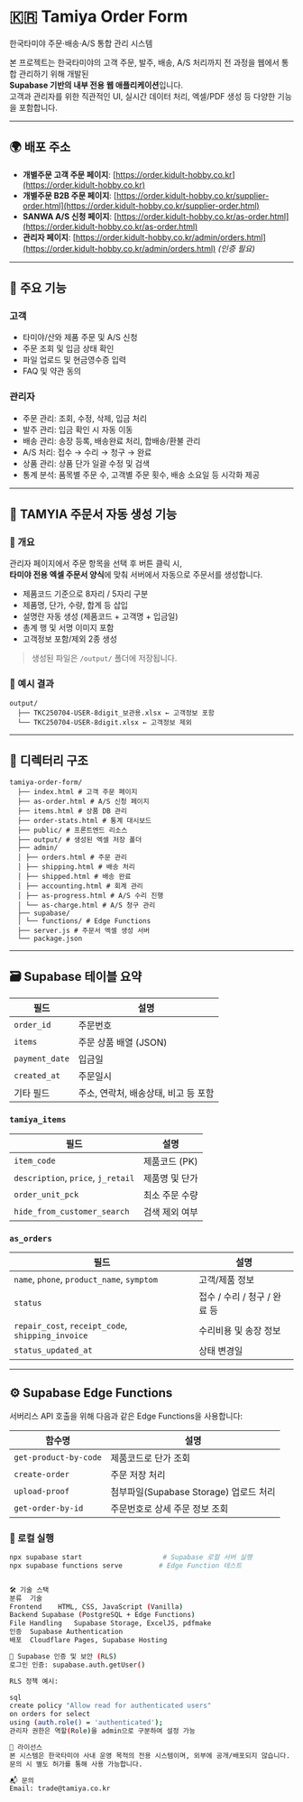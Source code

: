 # 🇰🇷 Tamiya Order Form

한국타미야 주문·배송·A/S 통합 관리 시스템

본 프로젝트는 한국타미야의 고객 주문, 발주, 배송, A/S 처리까지 전 과정을 웹에서 통합 관리하기 위해 개발된  
**Supabase 기반의 내부 전용 웹 애플리케이션**입니다.  
고객과 관리자를 위한 직관적인 UI, 실시간 데이터 처리, 엑셀/PDF 생성 등 다양한 기능을 포함합니다.

---

## 🌍 배포 주소

- **개별주문 고객 주문 페이지**: [https://order.kidult-hobby.co.kr](https://order.kidult-hobby.co.kr)
- **개별주문 B2B 주문 페이지**: [https://order.kidult-hobby.co.kr/supplier-order.html](https://order.kidult-hobby.co.kr/supplier-order.html)
- **SANWA A/S 신청 페이지**: [https://order.kidult-hobby.co.kr/as-order.html](https://order.kidult-hobby.co.kr/as-order.html)
- **관리자 페이지**: [https://order.kidult-hobby.co.kr/admin/orders.html](https://order.kidult-hobby.co.kr/admin/orders.html) *(인증 필요)*

---

## 🚀 주요 기능

### 고객
- 타미야/산와 제품 주문 및 A/S 신청
- 주문 조회 및 입금 상태 확인
- 파일 업로드 및 현금영수증 입력
- FAQ 및 약관 동의

### 관리자
- 주문 관리: 조회, 수정, 삭제, 입금 처리
- 발주 관리: 입금 확인 시 자동 이동
- 배송 관리: 송장 등록, 배송완료 처리, 합배송/환불 관리
- A/S 처리: 접수 → 수리 → 청구 → 완료
- 상품 관리: 상품 단가 일괄 수정 및 검색
- 통계 분석: 품목별 주문 수, 고객별 주문 횟수, 배송 소요일 등 시각화 제공

---

## 📄 TAMYIA 주문서 자동 생성 기능

### 📌 개요

관리자 페이지에서 주문 항목을 선택 후 버튼 클릭 시,  
**타미야 전용 엑셀 주문서 양식**에 맞춰 서버에서 자동으로 주문서를 생성합니다.

- 제품코드 기준으로 8자리 / 5자리 구분
- 제품명, 단가, 수량, 합계 등 삽입
- 설명란 자동 생성 (제품코드 + 고객명 + 입금일)
- 총계 행 및 서명 이미지 포함
- 고객정보 포함/제외 2종 생성

> 생성된 파일은 `/output/` 폴더에 저장됩니다.

### 📂 예시 결과

<pre><code>output/ 
  ├── TKC250704-USER-8digit_보관용.xlsx ← 고객정보 포함 
  └── TKC250704-USER-8digit.xlsx ← 고객정보 제외 </code></pre>

---

## 🧱 디렉터리 구조

<pre><code>tamiya-order-form/ 
  ├── index.html # 고객 주문 페이지 
  ├── as-order.html # A/S 신청 페이지 
  ├── items.html # 상품 DB 관리 
  ├── order-stats.html # 통계 대시보드 
  ├── public/ # 프론트엔드 리소스 
  ├── output/ # 생성된 엑셀 저장 폴더 
  ├── admin/ 
  │ ├── orders.html # 주문 관리 
  │ ├── shipping.html # 배송 처리 
  │ ├── shipped.html # 배송 완료 
  │ ├── accounting.html # 회계 관리 
  │ ├── as-progress.html # A/S 수리 진행 
  │ └── as-charge.html # A/S 청구 관리 
  ├── supabase/ 
  │ └── functions/ # Edge Functions 
  ├── server.js # 주문서 엑셀 생성 서버 
  └── package.json </code></pre>


---

## 🗃 Supabase 테이블 요약

| 필드             | 설명                     |
| -------------- | ---------------------- |
| `order_id`     | 주문번호                   |
| `items`        | 주문 상품 배열 (JSON)        |
| `payment_date` | 입금일                    |
| `created_at`   | 주문일시                   |
| 기타 필드          | 주소, 연락처, 배송상태, 비고 등 포함 |



### `tamiya_items`
| 필드                                 | 설명        |
| ---------------------------------- | --------- |
| `item_code`                        | 제품코드 (PK) |
| `description`, `price`, `j_retail` | 제품명 및 단가  |
| `order_unit_pck`                   | 최소 주문 수량  |
| `hide_from_customer_search`        | 검색 제외 여부  |


### `as_orders`
| 필드                                                | 설명                  |
| ------------------------------------------------- | ------------------- |
| `name`, `phone`, `product_name`, `symptom`        | 고객/제품 정보            |
| `status`                                          | 접수 / 수리 / 청구 / 완료 등 |
| `repair_cost`, `receipt_code`, `shipping_invoice` | 수리비용 및 송장 정보        |
| `status_updated_at`                               | 상태 변경일              |


---

## ⚙️ Supabase Edge Functions

서버리스 API 호출을 위해 다음과 같은 Edge Functions을 사용합니다:

| 함수명                   | 설명                            |
| --------------------- | ----------------------------- |
| `get-product-by-code` | 제품코드로 단가 조회                   |
| `create-order`        | 주문 저장 처리                      |
| `upload-proof`        | 첨부파일(Supabase Storage) 업로드 처리 |
| `get-order-by-id`     | 주문번호로 상세 주문 정보 조회             |


### 🧪 로컬 실행

```bash
npx supabase start                    # Supabase 로컬 서버 실행
npx supabase functions serve         # Edge Function 테스트


🛠 기술 스택
분류	기술
Frontend	HTML, CSS, JavaScript (Vanilla)
Backend	Supabase (PostgreSQL + Edge Functions)
File Handling	Supabase Storage, ExcelJS, pdfmake
인증	Supabase Authentication
배포	Cloudflare Pages, Supabase Hosting

🔐 Supabase 인증 및 보안 (RLS)
로그인 인증: supabase.auth.getUser()

RLS 정책 예시:

sql
create policy "Allow read for authenticated users"
on orders for select
using (auth.role() = 'authenticated');
관리자 권한은 역할(Role)을 admin으로 구분하여 설정 가능

📜 라이선스
본 시스템은 한국타미야 사내 운영 목적의 전용 시스템이며, 외부에 공개/배포되지 않습니다.
문의 시 별도 허가를 통해 사용 가능합니다.

📬 문의
Email: trade@tamiya.co.kr
